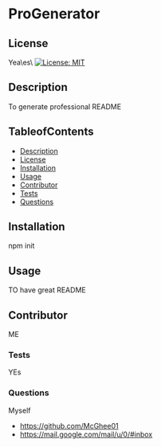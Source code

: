 # ProGenerator

  ## License
  Yea\es\\
  [![License: MIT](https://img.shields.io/badge/License-MIT-yellow.svg)](https://opensource.org/licenses/MIT)

  ## Description
   To generate professional README

  ## TableofContents
      
  - [Description](#description)
  - [License](#license)
  - [Installation](#installation)
  - [Usage](#usage)
  - [Contributor](#contributor)
  - [Tests](#tests)
  - [Questions](#questions)
   
  ## Installation
   npm init

  ## Usage
   TO have great README

  ## Contributor
   ME

  ### Tests
   YEs

   ### Questions
   Myself
   * https://github.com/McGhee01
   * https://mail.google.com/mail/u/0/#inbox
   
